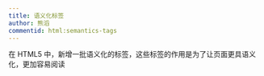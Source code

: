```yaml
---
title: 语义化标签
author: 熊滔
commentid: html:semantics-tags
---
```


在 HTML5 中，新增一批语义化的标签，这些标签的作用是为了让页面更具语义化，更加容易阅读

